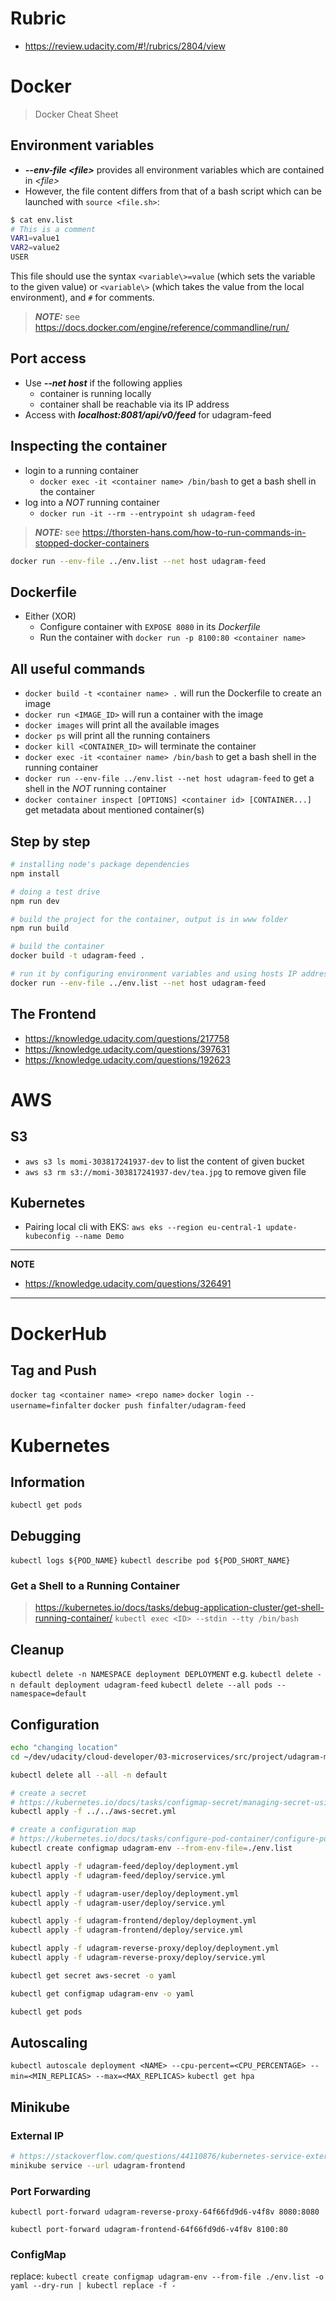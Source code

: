 # Rubric
* https://review.udacity.com/#!/rubrics/2804/view


# Docker

> Docker Cheat Sheet

## Environment variables
* __*--env-file <file\>*__ provides all environment variables which are contained in *<file\>*
* However, the file content differs from that of a bash script which can be launched with ```source <file.sh>```:
```bash
$ cat env.list
# This is a comment
VAR1=value1
VAR2=value2
USER
```
This file should use the syntax ```<variable\>=value``` (which sets the variable to the given value) or ```<variable\>``` (which takes the value from the local environment), and ```#``` for comments.

> **_NOTE:_**  see https://docs.docker.com/engine/reference/commandline/run/


## Port access
* Use __*--net host*__ if the following applies
	- container is running locally
	- container shall be reachable via its IP address
* Access with __*localhost:8081/api/v0/feed*__ for udagram-feed

## Inspecting the container
* login to a running container
	- ```docker exec -it <container name> /bin/bash``` to get a bash shell in the container
* log into a *NOT* running container
	- ```docker run -it --rm --entrypoint sh udagram-feed```

> **_NOTE:_** see https://thorsten-hans.com/how-to-run-commands-in-stopped-docker-containers


```bash
docker run --env-file ../env.list --net host udagram-feed
```

## Dockerfile
* Either (XOR)
	- Configure container with ```EXPOSE 8080``` in its *Dockerfile*
	- Run the container with ```docker run -p 8100:80 <container name>```

## All useful commands
* ```docker build -t <container name> .``` will run the Dockerfile to create an image
* ```docker run <IMAGE_ID>``` will run a container with the image
* ```docker images``` will print all the available images
* ```docker ps``` will print all the running containers
* ```docker kill <CONTAINER_ID>``` will terminate the container
* ```docker exec -it <container name> /bin/bash``` to get a bash shell in the running container
* ```docker run --env-file ../env.list --net host udagram-feed``` to get a shell in the *NOT* running container
* ```docker container inspect [OPTIONS] <container id> [CONTAINER...]``` get metadata about mentioned container(s)

## Step by step
```bash
# installing node's package dependencies
npm install

# doing a test drive
npm run dev

# build the project for the container, output is in www folder
npm run build

# build the container
docker build -t udagram-feed .

# run it by configuring environment variables and using hosts IP address
docker run --env-file ../env.list --net host udagram-feed
```

## The Frontend

* https://knowledge.udacity.com/questions/217758
* https://knowledge.udacity.com/questions/397631
* https://knowledge.udacity.com/questions/192623

# AWS

## S3
* ```aws s3 ls momi-303817241937-dev``` to list the content of given bucket
* ```aws s3 rm s3://momi-303817241937-dev/tea.jpg``` to remove given file 

## Kubernetes
* Pairing local cli with EKS:
```aws eks --region eu-central-1 update-kubeconfig --name Demo```

---
**NOTE**

* https://knowledge.udacity.com/questions/326491

---

# DockerHub

## Tag and Push
```docker tag <container name> <repo name>```
```docker login --username=finfalter```
```docker push finfalter/udagram-feed```

# Kubernetes

## Information
```kubectl get pods```

## Debugging
```kubectl logs ${POD_NAME}```
```kubectl describe pod ${POD_SHORT_NAME}```

### Get a Shell to a Running Container
> https://kubernetes.io/docs/tasks/debug-application-cluster/get-shell-running-container/
```kubectl exec <ID> --stdin --tty /bin/bash```

## Cleanup
```kubectl delete -n NAMESPACE deployment DEPLOYMENT``` e.g. ```kubectl delete -n default deployment udagram-feed```
```kubectl delete --all pods --namespace=default```


## Configuration
```bash
echo "changing location"
cd ~/dev/udacity/cloud-developer/03-microservices/src/project/udagram-microservices

kubectl delete all --all -n default

# create a secret
# https://kubernetes.io/docs/tasks/configmap-secret/managing-secret-using-config-file/
kubectl apply -f ../../aws-secret.yml

# create a configuration map
# https://kubernetes.io/docs/tasks/configure-pod-container/configure-pod-configmap/
kubectl create configmap udagram-env --from-env-file=./env.list

kubectl apply -f udagram-feed/deploy/deployment.yml
kubectl apply -f udagram-feed/deploy/service.yml

kubectl apply -f udagram-user/deploy/deployment.yml
kubectl apply -f udagram-user/deploy/service.yml

kubectl apply -f udagram-frontend/deploy/deployment.yml
kubectl apply -f udagram-frontend/deploy/service.yml

kubectl apply -f udagram-reverse-proxy/deploy/deployment.yml
kubectl apply -f udagram-reverse-proxy/deploy/service.yml

kubectl get secret aws-secret -o yaml

kubectl get configmap udagram-env -o yaml

kubectl get pods
```

## Autoscaling
```kubectl autoscale deployment <NAME> --cpu-percent=<CPU_PERCENTAGE> --min=<MIN_REPLICAS> --max=<MAX_REPLICAS>```
```kubectl get hpa```

## Minikube

### External IP
```bash
# https://stackoverflow.com/questions/44110876/kubernetes-service-external-ip-pending
minikube service --url udagram-frontend
```

### Port Forwarding
```kubectl port-forward udagram-reverse-proxy-64f66fd9d6-v4f8v 8080:8080```

```kubectl port-forward udagram-frontend-64f66fd9d6-v4f8v 8100:80```

### ConfigMap
replace:
```kubectl create configmap udagram-env --from-file ./env.list -o yaml --dry-run | kubectl replace -f -```